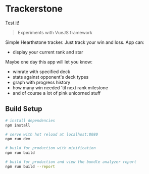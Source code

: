 # Trackerstone

<a target="_blank" href="https://keiwen.github.io/Trackerstone/#/">Test it!</a>

> Experiments with VueJS framework

Simple Hearthstone tracker. Just track your win and loss. App can:
- display your current rank and star

Maybe one day this app will let you know:
- winrate with specified deck
- stats against opponent's deck types
- graph with progress history
- how many win needed 'til next rank milestone
- and of course a lot of pink unicorned stuff

## Build Setup

``` bash
# install dependencies
npm install

# serve with hot reload at localhost:8080
npm run dev

# build for production with minification
npm run build

# build for production and view the bundle analyzer report
npm run build --report
```

